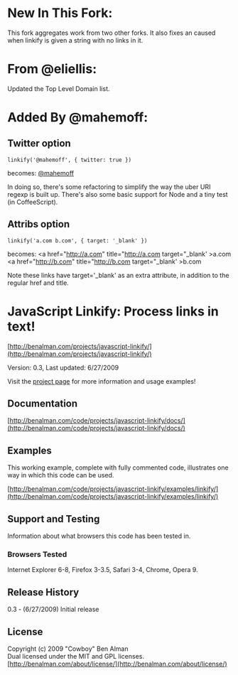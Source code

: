 # New In This Fork: #

This fork aggregates work from two other forks. It also fixes an caused when
linkify is given a string with no links in it.

# From @eliellis: #

Updated the Top Level Domain list.

# Added By @mahemoff: #

## Twitter option

    linkify('@mahemoff', { twitter: true })
becomes:
    <a href="http://twitter.com/mahemoff" title="http://twitter.com/mahemoff">@mahemoff</a>

In doing so, there's some refactoring to simplify the way the uber URI regexp is built up.
There's also some basic support for Node and a tiny test (in CoffeeScript).

## Attribs option

    linkify('a.com b.com', { target: '_blank' })
becomes:
    <a href="http://a.com" title="http://a.com target="_blank' >a.com</a> <a href="http://b.com" title="http://b.com target="_blank' >b.com</a>

Note these links have target='_blank' as an extra attribute, in addition to the regular href and title.

# JavaScript Linkify: Process links in text! #
[http://benalman.com/projects/javascript-linkify/](http://benalman.com/projects/javascript-linkify/)

Version: 0.3, Last updated: 6/27/2009

Visit the [project page](http://benalman.com/projects/javascript-linkify/) for more information and usage examples!


## Documentation ##
[http://benalman.com/code/projects/javascript-linkify/docs/](http://benalman.com/code/projects/javascript-linkify/docs/)


## Examples ##
This working example, complete with fully commented code, illustrates one way
in which this code can be used.

[http://benalman.com/code/projects/javascript-linkify/examples/linkify/](http://benalman.com/code/projects/javascript-linkify/examples/linkify/)  

## Support and Testing ##
Information about what browsers this code has been tested in.

### Browsers Tested ###
Internet Explorer 6-8, Firefox 3-3.5, Safari 3-4, Chrome, Opera 9.


## Release History ##

0.3 - (6/27/2009) Initial release


## License ##
Copyright (c) 2009 "Cowboy" Ben Alman  
Dual licensed under the MIT and GPL licenses.  
[http://benalman.com/about/license/](http://benalman.com/about/license/)
